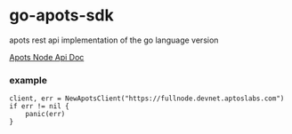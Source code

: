 # go-apots-sdk
apots rest api implementation of the go language version

[Apots Node Api Doc](https://aptos.dev/api/latest-api.html#/)

### example

    client, err = NewApotsClient("https://fullnode.devnet.aptoslabs.com")
	if err != nil {
		panic(err)
	}